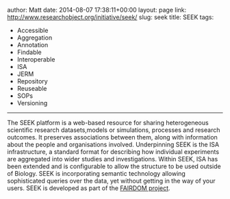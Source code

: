 author: Matt
date: 2014-08-07 17:38:11+00:00
layout: page
link: http://www.researchobject.org/initiative/seek/
slug: seek
title: SEEK
tags:
- Accessible
- Aggregation
- Annotation
- Findable
- Interoperable
- ISA
- JERM
- Repository
- Reuseable
- SOPs
- Versioning
---
The SEEK platform is a web-based resource for sharing heterogeneous scientific research datasets,models or simulations, processes and research outcomes. It preserves associations between them, along with information about the people and organisations involved.
Underpinning SEEK is the ISA infrastructure, a standard format for describing how individual experiments are aggregated into wider studies and investigations. Within SEEK, ISA has been extended and is configurable to allow the structure to be used outside of Biology.
SEEK is incorporating semantic technology allowing sophisticated queries over the data, yet without getting in the way of your users.
SEEK is developed as part of the [FAIRDOM project](http://fair-dom.org).
